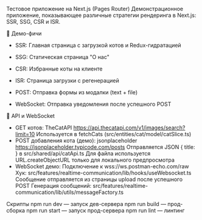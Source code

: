 Тестовое приложение на Next.js (Pages Router)
Демонстрационное приложение, показывающее различные стратегии рендеринга в Next.js: SSR, SSG, CSR и ISR.

🚀 Демо-фичи
- SSR: Главная страница с загрузкой котов и Redux-гидратацией

- SSG: Статическая страница "О нас"

- CSR: Избранные коты на клиенте

- ISR: Страница загрузки с регенерацией

- POST: Отправка формы из модалки (text + file)

- WebSocket: Отправка уведомления после успешного POST
  

🔌 API и WebSocket

- GET котов: TheCatAPI
https://api.thecatapi.com/v1/images/search?limit=10
Используется в fetchCats (src/entities/cat/model/catSlice.ts)
- POST добавления кота (демо): jsonplaceholder
https://jsonplaceholder.typicode.com/posts
Отправляется JSON { title: <name> } в src/shared/api/catApi.ts
Для файла используется URL.createObjectURL только для локального предпросмотра
- WebSocket демо:
Подключение к wss://ws.postman-echo.com/raw
Хук: src/features/realtime-communication/lib/hooks/useWebsocket.ts
Сообщение отправляется из страницы upload после успешного POST
Генерация сообщений: src/features/realtime-communication/lib/utils/messageFactory.ts

Скрипты
npm run dev — запуск дев-сервера
npm run build — прод-сборка
npm run start — запуск прод-сервера
npm run lint — линтинг
